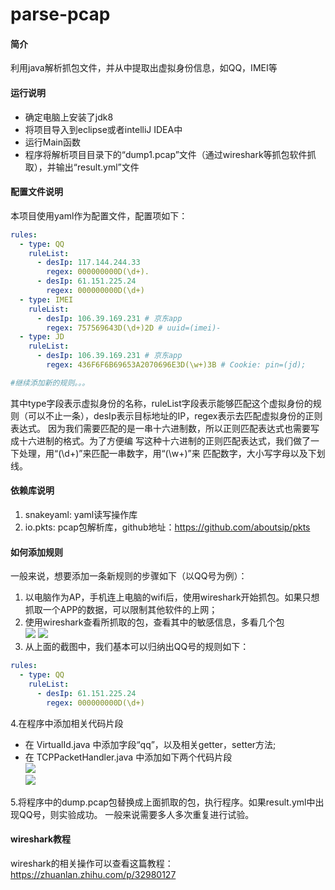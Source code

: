 # parse-pcap

#### 简介
利用java解析抓包文件，并从中提取出虚拟身份信息，如QQ，IMEI等
#### 运行说明
- 确定电脑上安装了jdk8
- 将项目导入到eclipse或者intelliJ IDEA中
- 运行Main函数
- 程序将解析项目目录下的“dump1.pcap”文件（通过wireshark等抓包软件抓取），并输出“result.yml”文件
#### 配置文件说明
本项目使用yaml作为配置文件，配置项如下：
```yaml
rules:
  - type: QQ
    ruleList:
      - desIp: 117.144.244.33
        regex: 000000000D(\d+).
      - desIp: 61.151.225.24
        regex: 000000000D(\d+)
  - type: IMEI
    ruleList:
      - desIp: 106.39.169.231 # 京东app
        regex: 757569643D(\d+)2D # uuid=(imei)-
  - type: JD
    ruleList:
      - desIp: 106.39.169.231 # 京东app
        regex: 436F6F6B69653A2070696E3D(\w+)3B # Cookie: pin=(jd);

#继续添加新的规则。。。

```
其中type字段表示虚拟身份的名称，ruleList字段表示能够匹配这个虚拟身份的规则（可以不止一条），desIp表示目标地址的IP，regex表示去匹配虚拟身份的正则表达式。
因为我们需要匹配的是一串十六进制数，所以正则匹配表达式也需要写成十六进制的格式。为了方便编
写这种十六进制的正则匹配表达式，我们做了一下处理，用“(\d+)”来匹配一串数字，用“(\w+)”来
匹配数字，大小写字母以及下划线。
#### 依赖库说明
1. snakeyaml: yaml读写操作库
2. io.pkts: pcap包解析库，github地址：https://github.com/aboutsip/pkts
#### 如何添加规则
一般来说，想要添加一条新规则的步骤如下（以QQ号为例）：
1. 以电脑作为AP，手机连上电脑的wifi后，使用wireshark开始抓包。如果只想抓取一个APP的数据，可以限制其他软件的上网；
2. 使用wireshark查看所抓取的包，查看其中的敏感信息，多看几个包   
![](http://ww1.sinaimg.cn/large/93f8d068gy1fuxobrymdoj20ye0n4ad9.jpg)
![](http://ww1.sinaimg.cn/large/93f8d068gy1fuxoc2pr0gj20y20m3419.jpg)
3. 从上面的截图中，我们基本可以归纳出QQ号的规则如下：
```yaml
rules:
  - type: QQ
    ruleList:
      - desIp: 61.151.225.24
        regex: 000000000D(\d+)
```
4.在程序中添加相关代码片段
 - 在 VirtualId.java 中添加字段“qq”，以及相关getter，setter方法;
 - 在 TCPPacketHandler.java 中添加如下两个代码片段   
 ![](http://ww1.sinaimg.cn/large/93f8d068gy1fuxoslu2cgj20hy0gpjsa.jpg)   
 ![](http://ww1.sinaimg.cn/large/93f8d068gy1fuxosxb3u1j20il0llq48.jpg)
 
 
5.将程序中的dump.pcap包替换成上面抓取的包，执行程序。如果result.yml中出现QQ号，则实验成功。
一般来说需要多人多次重复进行试验。


#### wireshark教程
wireshark的相关操作可以查看这篇教程：https://zhuanlan.zhihu.com/p/32980127


